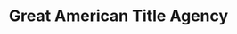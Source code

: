 ---
title: "Great American Title Agency"
url: /mesa/great-american-title-agency/
shop: pawnbroker
---